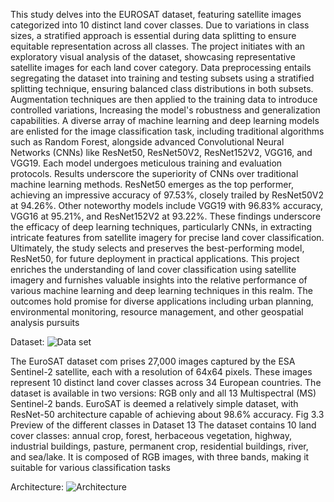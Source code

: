 This study delves into the EUROSAT dataset, featuring satellite images categorized
into 10 distinct land cover classes. Due to variations in class sizes, a stratified approach is
essential during data splitting to ensure equitable representation across all classes. The project
initiates with an exploratory visual analysis of the dataset, showcasing representative satellite
images for each land cover category. Data preprocessing entails segregating the dataset into
training and testing subsets using a stratified splitting technique, ensuring balanced class
distributions in both subsets. Augmentation techniques are then applied to the training data to
introduce controlled variations, Increasing the model's robustness and generalization
capabilities. A diverse array of machine learning and deep learning models are enlisted for the
image classification task, including traditional algorithms such as Random Forest, alongside
advanced Convolutional Neural Networks (CNNs) like ResNet50, ResNet50V2, ResNet152V2, VGG16, and VGG19. Each model undergoes meticulous training and
evaluation protocols. Results underscore the superiority of CNNs over traditional machine
learning methods. ResNet50 emerges as the top performer, achieving an impressive accuracy
of 97.53%, closely trailed by ResNet50V2 at 94.26%. Other noteworthy models include
VGG19 with 96.83% accuracy, VGG16 at 95.21%, and ResNet152V2 at 93.22%. These
findings underscore the efficacy of deep learning techniques, particularly CNNs, in extracting
intricate features from satellite imagery for precise land cover classification. Ultimately, the
study selects and preserves the best-performing model, ResNet50, for future deployment in
practical applications. This project enriches the understanding of land cover classification
using satellite imagery and furnishes valuable insights into the relative performance of various
machine learning and deep learning techniques in this realm. The outcomes hold promise for
diverse applications including urban planning, environmental monitoring, resource
management, and other geospatial analysis pursuits

Dataset:
![Data set](https://github.com/user-attachments/assets/b1fb5cbe-493c-4071-a67e-1d61669ecb56)

The EuroSAT dataset com prises 27,000 images captured by the ESA Sentinel-2
satellite, each with a resolution of 64x64 pixels. These images represent 10 distinct land
cover classes across 34 European countries. The dataset is available in two versions: RGB
only and all 13 Multispectral (MS) Sentinel-2 bands. EuroSAT is deemed a relatively simple
dataset, with ResNet-50 architecture capable of achieving about 98.6% accuracy.
Fig 3.3 Preview of the different classes in Dataset
13
The dataset contains 10 land cover classes: annual crop, forest, herbaceous vegetation, highway, industrial buildings, pasture, permanent crop, residential buildings, river, and
sea/lake. It is composed of RGB images, with three bands, making it suitable for various
classification tasks

Architecture:
![Architecture](https://github.com/user-attachments/assets/03290630-bc11-4221-b9f4-dd92076ad1f8)


